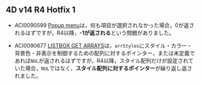 4D v14 R4 Hotfix 1
---

* ACI0090599 [Popup menu](http://doc.4d.com/4Dv14R4/4D/14-R4/Pop-up-menu.301-1708614.ja.html)は，何も項目が選択されなかった場合，0が返されるはずですが，R4以降，**-1が返される**という問題がありました。

* ACI0090677 [LISTBOX GET ARRAYS](http://doc.4d.com/4Dv14R4/4D/14-R4/LISTBOX-GET-ARRAYS.301-1707554.ja.html)は，```arrStyles```にスタイル・カラー・背景色・非表示を制御するための配列に対するポインター，または未定義であれば```NUL```が返されるはずですが，R4以降，スタイル配列だけが設定されていた場合，```NUL```ではなく，**スタイル配列に対するポインター**が繰り返し返されました。
